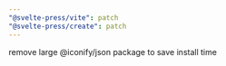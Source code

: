 ```yaml
---
"@svelte-press/vite": patch
"@svelte-press/create": patch
---
```


remove large @iconify/json package to save install time
